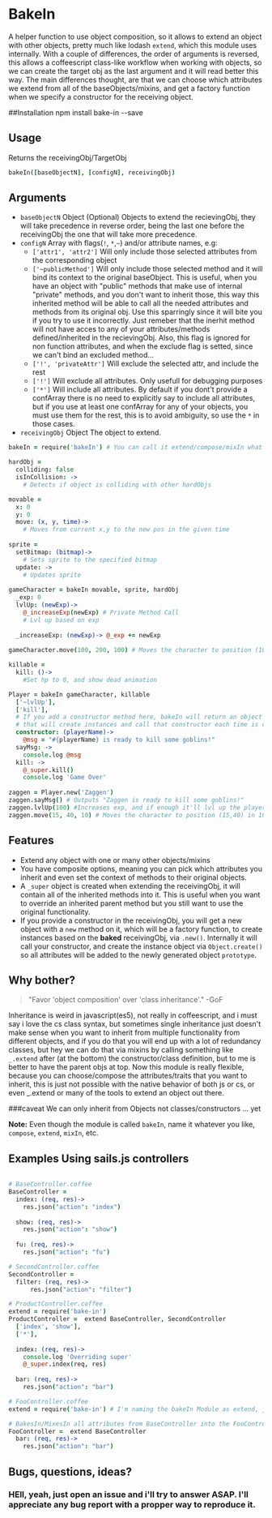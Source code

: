 # BakeIn
A helper function to use object composition, so it allows to extend an object with other objects, pretty much like  lodash `extend`, which this module uses internally.
With a couple of differences, the order of arguments is reversed, this allows a coffeescript class-like workflow when working with objects, so we can create the target obj as the last argument and it will read better this way. The main differences thought, are that we can choose which attributes we extend from all of the baseObjects/mixins, and get a factory function when we specify a constructor for the receiving object.

##Installation
  npm install bake-in --save

## Usage
Returns the receivingObj/TargetObj
```coffeescript
bakeIn([baseObjectN], [configN], receivingObj)
```
## Arguments
* `baseObjectN` Object (Optional) Objects to extend the recievingObj, they will take precedence in reverse order, being the last  one before the receivingObj the one that will take more precedence.
* `configN` Array with flags(`!`, `*`,`~`) and/or attribute names, e.g:
  - `['attr1', 'attr2']` Will only include those selected attributes from the corresponding object
  - `['~publicMethod']` Will only include those selected method and it will bind its context to the original baseObject. This is useful, when you have an object with "public" methods that make use of internal "private" methods, and you don't want to inherit those, this way this inherited method will be able to call all the needed attributes and methods from its original obj. Use this sparringly since it will bite you if you try to use it incorrectly. Just remeber that the inerhit method will not have acces to any of your attributes/methods defined/inherited in the recievingObj. Also, this flag is ignored for non function attributes, and when the exclude flag is setted, since we can't bind an excluded method...
  - `['!', 'privateAttr']` Will exclude the selected attr, and include the rest
  - `['!']` Will exclude all attributes. Only usefull for debugging purposes
  - `['*']` Will include all attributes. By default if you dont't provide a confArray there is no need to explicitly say to include all attributes, but if you use at least one confArray for any of your objects, you must use them for the rest, this is to avoid ambiguity, so use the `*` in those cases.
* `receivingObj` Object The object to extend.

```coffeescript
bakeIn = require('bakeIn') # You can call it extend/compose/mixIn what ever suits you

hardObj = 
  colliding: false
  isInCollision: ->
    # Detects if object is colliding with other hardObjs

movable = 
  x: 0
  y: 0
  move: (x, y, time)->
    # Moves from current x,y to the new pos in the given time
    
sprite = 
  setBitmap: (bitmap)->
    # Sets sprite to the specified bitmap
  update: ->
    # Updates sprite
    
gameCharacter = bakeIn movable, sprite, hardObj
  _exp: 0
  lvlUp: (newExp)->
    @_increaseExp(newExp) # Private Method Call
    # Lvl up based on exp
    
  _increaseExp: (newExp)-> @_exp += newExp
    
gameCharacter.move(100, 200, 100) # Moves the character to position (100,200) in 100 miliseconds

killable = 
  kill: ()-> 
    #Set hp to 0, and show dead animation

Player = bakeIn gameCharacter, killable
  ['~lvlUp'],
  ['kill'],
  # If you add a constructor method here, bakeIn will return an object with a "new" factory method,
  # that will create instances and call that constructor each time is caled.
  constructor: (playerName)->
    @msg = "#{playerName} is ready to kill some goblins!"
  sayMsg: ->
    console.log @msg
  kill: ->
    @_super.kill()
    console.log 'Game Over'
  
zaggen = Player.new('Zaggen')
zaggen.sayMsg() # Outputs "Zaggen is ready to kill some goblins!"
zaggen.lvlUp(100) #Increases exp, and if enough it'll lvl up the player
zaggen.move(15, 40, 10) # Moves the character to position (15,40) in 10 miliseconds
```
## Features
* Extend any object with one or many other objects/mixins
* You have composite options, meaning you can pick which attributes you inherit and even set the context of methods to their original objects.
* A `_super` object is created when extending the receivingObj, it will contain all of the inherited methods into it. This is useful when you want to override an inherited parent method but you still want to use the original functionality. 
* If you provide a constructor in the receivingObj, you will get a new object with a `new` method on it, which will be a factory function, to create instances based on the **baked** receivingObj, via `.new()`. Internally it will call your constructor, and create the instance object via `Object.create()` so all attributes will be added to the newly generated object `prototype`.

## Why bother?
 > "Favor 'object composition' over 'class inheritance'."
 -GoF
 
Inheritance is weird in javascript(es5), not really in coffeescript, and i must say i love the cs class syntax, but sometimes single inheritance just doesn't make sense when you want to inherit from multiple functionality from different objects, and if you do that you will end up with a lot of redundancy classes, but hey we can do that via mixins by calling something like `_.extend` after (at the bottom) the constructor/class definition, but to me is better to have the parent objs at top. Now this module is really flexible, because you can choose/compose the attributes/traits that you want to inherit, this is just not possible with the native behavior of both js or cs, or even _.extend or many of the tools to extend an object out there.

###caveat
We can only inherit from Objects not classes/constructors ... yet

**Note:** Even though the module is called `bakeIn`, name it whatever you like, `compose`, `extend`, `mixIn`, etc.

## Examples Using sails.js controllers
```coffeescript

# BaseController.coffee
BaseController =
  index: (req, res)->
    res.json("action": "index")
  
  show: (req, res)->
    res.json("action": "show")
    
  fu: (req, res)->
    res.json("action": "fu")
```
 
```coffeescript  
# SecondController.coffee  
SecondController =
  filter: (req, res)->
      res.json("action": "filter")
```

```coffeescript
# ProductController.coffee 
extend = require('bake-in')
ProductController =  extend BaseController, SecondController
  ['index', 'show'],
  ['*'],
  
  index: (req, res)->
    console.log 'Overriding super'
    @_super.index(req, res)
  
  bar: (req, res)->
    res.json("action": "bar")
```

```coffeescript
# FooController.coffee 
extend = require('bake-in') # I'm naming the bakeIn Module as extend, just to show you a more familiar syntax if you like

# BakesIn/MixesIn all attributes from BaseController into the FooController
FooController =  extend BaseController
  bar: (req, res)->
    res.json("action": "bar")
```

## Bugs, questions, ideas?
### HEll, yeah, just open an issue and i'll try to answer ASAP. I'll appreciate any bug report with a propper way to reproduce it.